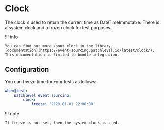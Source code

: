 # Clock

The clock is used to return the current time as DateTimeImmutable. 
There is a system clock and a frozen clock for test purposes.

!!! info

    You can find out more about clock in the library 
    [documentation](https://event-sourcing.patchlevel.io/latest/clock/). 
    This documentation is limited to bundle integration.

## Configuration

You can freeze time for your tests as follows:

```yaml
when@test:
    patchlevel_event_sourcing:
        clock:
            freeze: '2020-01-01 22:00:00'
```

!!! note

    If freeze is not set, then the system clock is used.